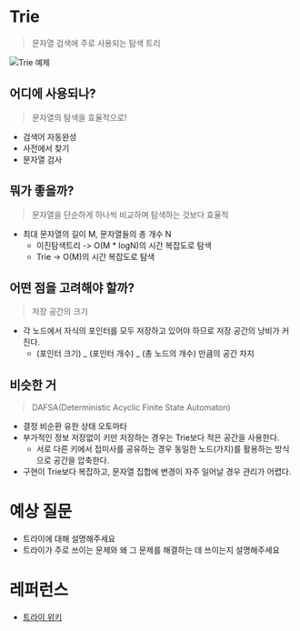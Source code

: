 # Trie

> 문자열 검색에 주로 사용되는 탐색 트리

![Trie 예제](https://github.com/ppobbi-study/CS_Study_Hub/blob/main/SelfStudy/%EB%82%98%EA%B1%B4/DataStructureAndAlgorithm/img/Trie_example.png)

## 어디에 사용되나?

> 문자열의 탐색을 효율적으로!

-   검색어 자동완성
-   사전에서 찾기
-   문자열 검사

## 뭐가 좋을까?

> 문자열을 단순하게 하나씩 비교하며 탐색하는 것보다 효율적

-   최대 문자열의 길이 M, 문자열들의 총 개수 N
    -   이진탐색트리 -> O(M \* logN)의 시간 복잡도로 탐색
    -   Trie -> O(M)의 시간 복잡도로 탐색

## 어떤 점을 고려해야 할까?

> 저장 공간의 크기

-   각 노드에서 자식의 포인터를 모두 저장하고 있어야 하므로 저장 공간의 낭비가 커진다.
    -   (포인터 크기) _ (포인터 개수) _ (총 노드의 개수) 만큼의 공간 차지

## 비슷한 거

> DAFSA(Deterministic Acyclic Finite State Automaton)

-   결정 비순환 유한 상태 오토마타
-   부가적인 정보 저장없이 키만 저장하는 경우는 Trie보다 적은 공간을 사용한다.
    -   서로 다른 키에서 접미사를 공유하는 경우 동일한 노드(가지)를 활용하는 방식으로 공간을 압축한다.
-   구현이 Trie보다 복잡하고, 문자열 집합에 변경이 자주 일어날 경우 관리가 어렵다.

# 예상 질문

-   트라이에 대해 설명해주세요
-   트라이가 주로 쓰이는 문제와 왜 그 문제를 해결하는 데 쓰이는지 설명해주세요

# 레퍼런스

-   [트라이 위키](<https://ko.wikipedia.org/wiki/%ED%8A%B8%EB%9D%BC%EC%9D%B4_(%EC%BB%B4%ED%93%A8%ED%8C%85)>)
